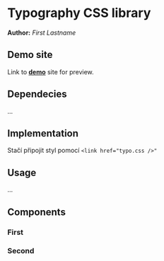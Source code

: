 # Typography CSS library
**Author:** *First Lastname*
## Demo site
Link to **[demo](http://www.github.io)** site for preview.
## Dependecies
...
## Implementation
Stačí připojit styl pomocí `<link href="typo.css />"`

## Usage
...
## Components
### First
### Second
